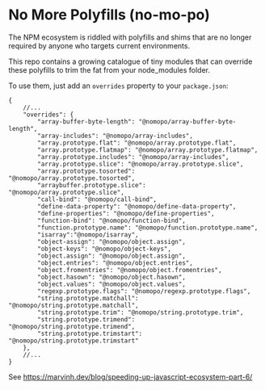 # No More Polyfills (no-mo-po)

The NPM ecosystem is riddled with polyfills and shims that are no longer required by anyone who targets current environments.

This repo contains a growing catalogue of tiny modules that can override these polyfills to trim the fat from your node_modules folder.

To use them, just add an `overrides` property to your `package.json`:

```jsonc
{
    //...
    "overrides": {
        "array-buffer-byte-length": "@nomopo/array-buffer-byte-length",
        "array-includes": "@nomopo/array-includes",
        "array.prototype.flat": "@nomopo/array.prototype.flat",
        "array.prototype.flatmap": "@nomopo/array.prototype.flatmap",
        "array.prototype.includes": "@nomopo/array-includes",
        "array.prototype.slice": "@nomopo/array.prototype.slice",
        "array.prototype.tosorted": "@nomopo/array.prototype.tosorted",
        "arraybuffer.prototype.slice": "@nomopo/array.prototype.slice",
        "call-bind": "@nomopo/call-bind",
        "define-data-property": "@nomopo/define-data-property",
        "define-properties": "@nomopo/define-properties",
        "function-bind": "@nomopo/function-bind",
        "function.prototype.name": "@nomopo/function.prototype.name",
        "isarray":"@nomopo/isarray",
        "object-assign": "@nomopo/object.assign",
        "object-keys": "@nomopo/object-keys",
        "object.assign": "@nomopo/object.assign",
        "object.entries": "@nomopo/object.entries",
        "object.fromentries": "@nomopo/object.fromentries",
        "object.hasown": "@nomopo/object.hasown",
        "object.values": "@nomopo/object.values",
        "regexp.prototype.flags": "@nomopo/regexp.prototype.flags",
        "string.prototype.matchall": "@nomopo/string.prototype.matchall",
        "string.prototype.trim": "@nomopo/string.prototype.trim",
        "string.prototype.trimend": "@nomopo/string.prototype.trimend",
        "string.prototype.trimstart": "@nomopo/string.prototype.trimstart"
    },
    //...
}

```

See https://marvinh.dev/blog/speeding-up-javascript-ecosystem-part-6/